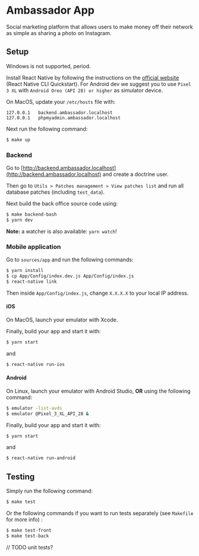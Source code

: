 # Ambassador App

Social marketing platform that allows users to make money off their network as simple as sharing a photo on Instagram.

## Setup

Windows is not supported, period.

Install React Native by following the instructions on the [official website](https://facebook.github.io/react-native/docs/getting-started.html) (React Native CLI Quickstart).
For Android dev we suggest you to use `Pixel 3 XL` with `Android Oreo (API 28) or higher` as simulator device.

On MacOS, update your `/etc/hosts` file with:

```
127.0.0.1   backend.ambassador.localhost
127.0.0.1   phpmyadmin.ambassador.localhost
```

Next run the following command:

```bash
$ make up
```

### Backend

Go to [http://backend.ambassador.localhost](http://backend.ambassador.localhost) and create a doctrine user.

Then go to `Utils > Patches management > View patches list` and run all database patches (including `test_data`).

Next build the back office source code using:

```bash
$ make backend-bash
$ yarn dev
```

**Note:** a watcher is also available: `yarn watch`!

### Mobile application

Go to `sources/app` and run the following commands:

```bash
$ yarn install
$ cp App/Config/index.dev.js App/Config/index.js
$ react-native link
```

Then inside `App/Config/index.js`, change `X.X.X.X` to your local IP address.

#### iOS

On MacOS, launch your emulator with Xcode.

Finally, build your app and start it with:

```bash
$ yarn start
```
and
```bash
$ react-native run-ios
```

#### Android

On Linux, launch your emulator with Android Studio, **OR** using the following command:

```bash
$ emulator -list-avds
$ emulator @Pixel_3_XL_API_28 &
```

Finally, build your app and start it with:

```bash
$ yarn start
```
and
```bash
$ react-native run-android
```

## Testing

Simply run the following command:

```bash
$ make test
```

Or the following commands if you want to run tests separately (see `Makefile` for more info) :

```bash
$ make test-front
$ make test-back
```

// TODO unit tests?
